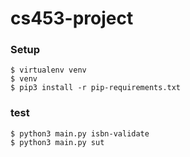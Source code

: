 # cs453-project

### Setup
```
$ virtualenv venv
$ venv
$ pip3 install -r pip-requirements.txt
```

### test
```
$ python3 main.py isbn-validate
$ python3 main.py sut
```
